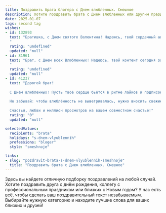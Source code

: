 ```yaml
---
title: Поздравить брата блогера с Днем влюбленных. Смешное
description: Хотите поздравить брата с Днем влюбленных или другим праздником? Наш ИИ создаст незабываемое поздравление, а вы обязательно выделитесь среди других.  
date: 2025-01-07
tags: second tag
wishes:
- id: 132893
  text: "Братишка, с Днем святого Валентина! Надеюсь, твой сердечный алгоритм сегодня не даст сбой, и ты найдешь не только подписчиков, но и свою Валентинку!  Пусть ваши лайки будут взаимными, а комментарии — только самые тёплые и позитивные!  Главное, чтобы сердечки не зависли, как твой интернет иногда :)
  "
  rating: "undefined"
  updated: "null"
- id: 81961
  text: "Брат, с Днем всех Влюбленных! Надеюсь, твой контент сегодня зашкаливает романтикой и лайками, а сердце бьется в такт сердечкам на твоих фоточках. Пусть твоя аудитория будет воодушевлена твоей любовью, а комментарии полны сердечек и признаний! 🎉❤️
  "
  rating: "undefined"
  updated: "null"
- id: 41237
  text: "Дорогой брат!
  
  С Днём влюбленных! Пусть твоё сердце бьётся в ритме лайков и подписок, а любовь будет такой яркой, как лучшие кадры в твоём блоге! Желаю, чтобы каждая встреча с половинкой была как viral-видео – взрыв эмоций, смех и море подписчиков от счастья!
  
  Не забывай: чтобы влюблённость не выветривалась, нужно вносить свежие идеи! Так что готовь для своей избранницы сюрпризы, а не только контент для канала. Пусть этой весной у тебя будут не только просмотры, но и совместные прогулки под луной!
  
  Счастья, любви и миллион просмотров на вашем совместном счастье!"
  rating: "0"
  updated: "null"

selectedValues:
  recipients: "brata"
  holidays: "s-dnem-vlyublennih"
  professions: "bloger"
  style: "smeshnoje"

links:
- slug: "pozdravit-brata-s-dnem-vlyublennih-smeshnoje"
  title: "Поздравить брата с Днем влюбленных. Смешное"
---
```


Здесь вы найдете отличную подборку поздравлений на любой случай. 
Хотите поздравить друга с днём рождения, коллегу с профессиональным праздником или близких с Новым годом? У нас есть всё, чтобы сделать ваш поздравительный текст незабываемым. Выбирайте нужную категорию и находите лучшие слова для ваших близких и друзей!
